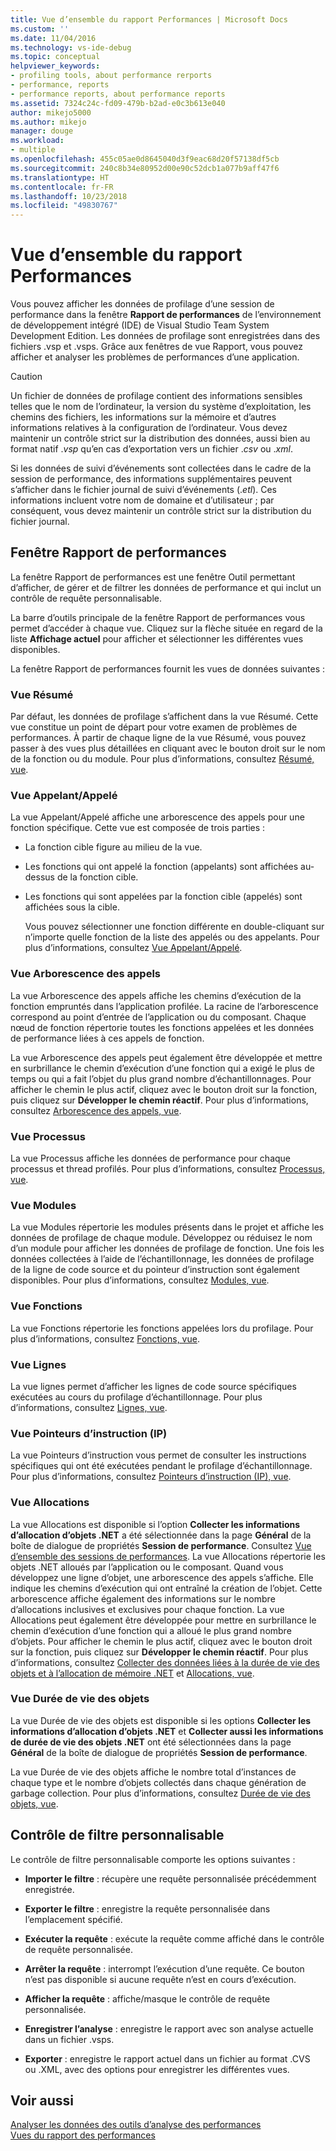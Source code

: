 ```yaml
---
title: Vue d’ensemble du rapport Performances | Microsoft Docs
ms.custom: ''
ms.date: 11/04/2016
ms.technology: vs-ide-debug
ms.topic: conceptual
helpviewer_keywords:
- profiling tools, about performance rerports
- performance, reports
- performance reports, about performance reports
ms.assetid: 7324c24c-fd09-479b-b2ad-e0c3b613e040
author: mikejo5000
ms.author: mikejo
manager: douge
ms.workload:
- multiple
ms.openlocfilehash: 455c05ae0d8645040d3f9eac68d20f57138df5cb
ms.sourcegitcommit: 240c8b34e80952d00e90c52dcb1a077b9aff47f6
ms.translationtype: HT
ms.contentlocale: fr-FR
ms.lasthandoff: 10/23/2018
ms.locfileid: "49830767"
---
```

# <a name="performance-report-overview"></a>Vue d’ensemble du rapport Performances
Vous pouvez afficher les données de profilage d’une session de performance dans la fenêtre **Rapport de performances** de l’environnement de développement intégré (IDE) de Visual Studio Team System Development Edition. Les données de profilage sont enregistrées dans des fichiers .vsp et .vsps. Grâce aux fenêtres de vue Rapport, vous pouvez afficher et analyser les problèmes de performances d’une application.  
  
> [!CAUTION]
>  Un fichier de données de profilage contient des informations sensibles telles que le nom de l’ordinateur, la version du système d’exploitation, les chemins des fichiers, les informations sur la mémoire et d’autres informations relatives à la configuration de l’ordinateur. Vous devez maintenir un contrôle strict sur la distribution des données, aussi bien au format natif .*vsp* qu’en cas d’exportation vers un fichier .*csv* ou .*xml*.  
>   
>  Si les données de suivi d’événements sont collectées dans le cadre de la session de performance, des informations supplémentaires peuvent s’afficher dans le fichier journal de suivi d’événements (.*etl*). Ces informations incluent votre nom de domaine et d’utilisateur ; par conséquent, vous devez maintenir un contrôle strict sur la distribution du fichier journal.  
  
## <a name="performance-report-window"></a>Fenêtre Rapport de performances  
 La fenêtre Rapport de performances est une fenêtre Outil permettant d’afficher, de gérer et de filtrer les données de performance et qui inclut un contrôle de requête personnalisable.  
  
 La barre d’outils principale de la fenêtre Rapport de performances vous permet d’accéder à chaque vue. Cliquez sur la flèche située en regard de la liste **Affichage actuel** pour afficher et sélectionner les différentes vues disponibles.  
  
 La fenêtre Rapport de performances fournit les vues de données suivantes :  
  
### <a name="summary-view"></a>Vue Résumé  
 Par défaut, les données de profilage s’affichent dans la vue Résumé. Cette vue constitue un point de départ pour votre examen de problèmes de performances. À partir de chaque ligne de la vue Résumé, vous pouvez passer à des vues plus détaillées en cliquant avec le bouton droit sur le nom de la fonction ou du module. Pour plus d’informations, consultez [Résumé, vue](../profiling/summary-view.md).  
  
### <a name="callercallee-view"></a>Vue Appelant/Appelé  
 La vue Appelant/Appelé affiche une arborescence des appels pour une fonction spécifique. Cette vue est composée de trois parties :  
  
- La fonction cible figure au milieu de la vue.  
  
- Les fonctions qui ont appelé la fonction (appelants) sont affichées au-dessus de la fonction cible.  
  
- Les fonctions qui sont appelées par la fonction cible (appelés) sont affichées sous la cible.  
  
  Vous pouvez sélectionner une fonction différente en double-cliquant sur n’importe quelle fonction de la liste des appelés ou des appelants. Pour plus d’informations, consultez [Vue Appelant/Appelé](../profiling/caller-callee-view.md).  
  
### <a name="call-tree-view"></a>Vue Arborescence des appels  
 La vue Arborescence des appels affiche les chemins d’exécution de la fonction empruntés dans l’application profilée. La racine de l’arborescence correspond au point d’entrée de l’application ou du composant. Chaque nœud de fonction répertorie toutes les fonctions appelées et les données de performance liées à ces appels de fonction.  
  
 La vue Arborescence des appels peut également être développée et mettre en surbrillance le chemin d’exécution d’une fonction qui a exigé le plus de temps ou qui a fait l’objet du plus grand nombre d’échantillonnages. Pour afficher le chemin le plus actif, cliquez avec le bouton droit sur la fonction, puis cliquez sur **Développer le chemin réactif**. Pour plus d’informations, consultez [Arborescence des appels, vue](../profiling/call-tree-view.md).  
  
### <a name="process-view"></a>Vue Processus  
 La vue Processus affiche les données de performance pour chaque processus et thread profilés. Pour plus d’informations, consultez [Processus, vue](../profiling/process-view.md).  
  
### <a name="modules-view"></a>Vue Modules  
 La vue Modules répertorie les modules présents dans le projet et affiche les données de profilage de chaque module. Développez ou réduisez le nom d’un module pour afficher les données de profilage de fonction. Une fois les données collectées à l’aide de l’échantillonnage, les données de profilage de la ligne de code source et du pointeur d’instruction sont également disponibles. Pour plus d’informations, consultez [Modules, vue](../profiling/modules-view.md).  
  
### <a name="functions-view"></a>Vue Fonctions  
 La vue Fonctions répertorie les fonctions appelées lors du profilage. Pour plus d’informations, consultez [Fonctions, vue](../profiling/functions-view.md).  
  
### <a name="line-view"></a>Vue Lignes  
 La vue lignes permet d’afficher les lignes de code source spécifiques exécutées au cours du profilage d’échantillonnage. Pour plus d’informations, consultez [Lignes, vue](../profiling/lines-view.md).  
  
### <a name="instruction-pointer-ip-view"></a>Vue Pointeurs d’instruction (IP)  
 La vue Pointeurs d’instruction vous permet de consulter les instructions spécifiques qui ont été exécutées pendant le profilage d’échantillonnage. Pour plus d’informations, consultez [Pointeurs d’instruction (IP), vue](../profiling/instruction-pointers-ips-view.md).  
  
### <a name="allocation-view"></a>Vue Allocations  
 La vue Allocations est disponible si l’option **Collecter les informations d’allocation d’objets .NET** a été sélectionnée dans la page **Général** de la boîte de dialogue de propriétés **Session de performance**. Consultez [Vue d’ensemble des sessions de performances](../profiling/performance-session-overview.md). La vue Allocations répertorie les objets .NET alloués par l’application ou le composant. Quand vous développez une ligne d’objet, une arborescence des appels s’affiche. Elle indique les chemins d’exécution qui ont entraîné la création de l’objet. Cette arborescence affiche également des informations sur le nombre d’allocations inclusives et exclusives pour chaque fonction. La vue Allocations peut également être développée pour mettre en surbrillance le chemin d’exécution d’une fonction qui a alloué le plus grand nombre d’objets. Pour afficher le chemin le plus actif, cliquez avec le bouton droit sur la fonction, puis cliquez sur **Développer le chemin réactif**. Pour plus d’informations, consultez [Collecter des données liées à la durée de vie des objets et à l’allocation de mémoire .NET](../profiling/collecting-dotnet-memory-allocation-and-lifetime-data.md) et [Allocations, vue](../profiling/dotnet-memory-allocations-view.md).  
  
### <a name="objects-lifetime-view"></a>Vue Durée de vie des objets  
 La vue Durée de vie des objets est disponible si les options **Collecter les informations d’allocation d’objets .NET** et **Collecter aussi les informations de durée de vie des objets .NET** ont été sélectionnées dans la page **Général** de la boîte de dialogue de propriétés **Session de performance**.  
  
 La vue Durée de vie des objets affiche le nombre total d’instances de chaque type et le nombre d’objets collectés dans chaque génération de garbage collection. Pour plus d’informations, consultez [Durée de vie des objets, vue](../profiling/object-lifetime-view.md).  
  
## <a name="customizable-filter-control"></a>Contrôle de filtre personnalisable  
 Le contrôle de filtre personnalisable comporte les options suivantes :  
  
-   **Importer le filtre** : récupère une requête personnalisée précédemment enregistrée.  
  
-   **Exporter le filtre** : enregistre la requête personnalisée dans l’emplacement spécifié.  
  
-   **Exécuter la requête** : exécute la requête comme affiché dans le contrôle de requête personnalisée.  
  
-   **Arrêter la requête** : interrompt l’exécution d’une requête. Ce bouton n’est pas disponible si aucune requête n’est en cours d’exécution.  
  
-   **Afficher la requête** : affiche/masque le contrôle de requête personnalisée.  
  
-   **Enregistrer l’analyse** : enregistre le rapport avec son analyse actuelle dans un fichier .vsps.  
  
-   **Exporter** : enregistre le rapport actuel dans un fichier au format .CVS ou .XML, avec des options pour enregistrer les différentes vues.  
  
## <a name="see-also"></a>Voir aussi  
 [Analyser les données des outils d’analyse des performances](../profiling/analyzing-performance-tools-data.md)   
 [Vues du rapport des performances](../profiling/performance-report-views.md)